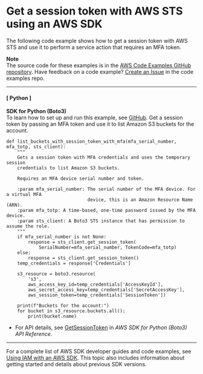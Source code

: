 # Get a session token with AWS STS using an AWS SDK<a name="example_sts_GetSessionToken_section"></a>

The following code example shows how to get a session token with AWS STS and use it to perform a service action that requires an MFA token\.

**Note**  
The source code for these examples is in the [AWS Code Examples GitHub repository](https://github.com/awsdocs/aws-doc-sdk-examples)\. Have feedback on a code example? [Create an Issue](https://github.com/awsdocs/aws-doc-sdk-examples/issues/new/choose) in the code examples repo\. 

------
#### [ Python ]

**SDK for Python \(Boto3\)**  
 To learn how to set up and run this example, see [GitHub](https://github.com/awsdocs/aws-doc-sdk-examples/tree/main/python/example_code/sts/sts_temporary_credentials#code-examples)\. 
Get a session token by passing an MFA token and use it to list Amazon S3 buckets for the account\.  

```
def list_buckets_with_session_token_with_mfa(mfa_serial_number, mfa_totp, sts_client):
    """
    Gets a session token with MFA credentials and uses the temporary session
    credentials to list Amazon S3 buckets.

    Requires an MFA device serial number and token.

    :param mfa_serial_number: The serial number of the MFA device. For a virtual MFA
                              device, this is an Amazon Resource Name (ARN).
    :param mfa_totp: A time-based, one-time password issued by the MFA device.
    :param sts_client: A Boto3 STS instance that has permission to assume the role.
    """
    if mfa_serial_number is not None:
        response = sts_client.get_session_token(
            SerialNumber=mfa_serial_number, TokenCode=mfa_totp)
    else:
        response = sts_client.get_session_token()
    temp_credentials = response['Credentials']

    s3_resource = boto3.resource(
        's3',
        aws_access_key_id=temp_credentials['AccessKeyId'],
        aws_secret_access_key=temp_credentials['SecretAccessKey'],
        aws_session_token=temp_credentials['SessionToken'])

    print(f"Buckets for the account:")
    for bucket in s3_resource.buckets.all():
        print(bucket.name)
```
+  For API details, see [GetSessionToken](https://docs.aws.amazon.com/goto/boto3/sts-2011-06-15/GetSessionToken) in *AWS SDK for Python \(Boto3\) API Reference*\. 

------

For a complete list of AWS SDK developer guides and code examples, see [Using IAM with an AWS SDK](sdk-general-information-section.md)\. This topic also includes information about getting started and details about previous SDK versions\.